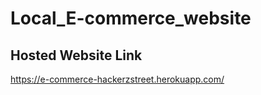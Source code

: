 # Local_E-commerce_website

## Hosted Website Link
  
  https://e-commerce-hackerzstreet.herokuapp.com/

